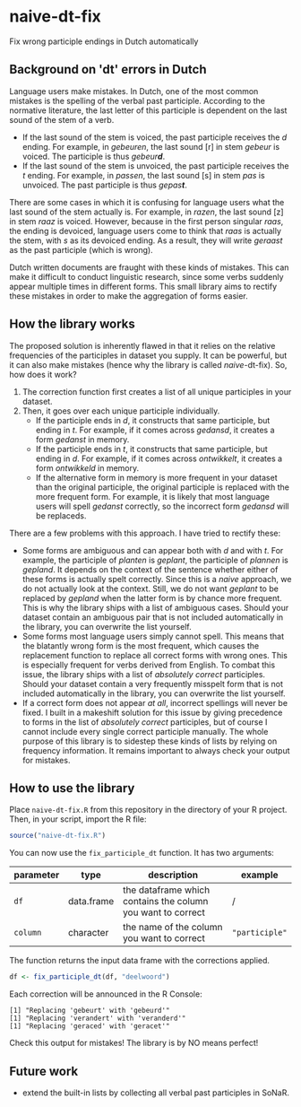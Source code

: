 # naive-dt-fix
Fix wrong participle endings in Dutch automatically

## Background on 'dt' errors in Dutch

Language users make mistakes. In Dutch, one of the most common mistakes is the spelling of the verbal past participle. According to the normative literature, the last letter of this participle is dependent on the last sound of the stem of a verb.
- If the last sound of the stem is voiced, the past participle receives the *d* ending. For example, in *gebeuren*, the last sound [r] in stem *gebeur* is voiced. The participle is thus *gebeur**d***.
- If the last sound of the stem is unvoiced, the past participle receives the *t* ending. For example, in *passen*, the last sound [s] in stem *pas* is unvoiced. The past participle is thus *gepas**t***.

There are some cases in which it is confusing for language users what the last sound of the stem actually is. For example, in *razen*, the last sound [z] in stem *raaz* is voiced. However, because in the first person singular *raas*, the ending is devoiced, language users come to think that *raas* is actually the stem, with *s* as its devoiced ending. As a result, they will write *geraast* as the past participle (which is wrong).

Dutch written documents are fraught with these kinds of mistakes. This can make it difficult to conduct linguistic research, since some verbs suddenly appear multiple times in different forms. This small library aims to rectify these mistakes in order to make the aggregation of forms easier.

## How the library works

The proposed solution is inherently flawed in that it relies on the relative frequencies of the participles in dataset you supply. It can be powerful, but it can also make mistakes (hence why the library is called *naive*-dt-fix). So, how does it work?

1. The correction function first creates a list of all unique participles in your dataset.
2. Then, it goes over each unique participle individually.
    - If the participle ends in *d*, it constructs that same participle, but ending in *t*. For example, if it comes across *gedansd*, it creates a form *gedanst* in memory.
    - If the participle ends in *t*, it constructs that same participle, but ending in *d*. For example, if it comes across *ontwikkelt*, it creates a form *ontwikkeld* in memory.
    - If the alternative form in memory is more frequent in your dataset than the original participle, the original participle is replaced with the more frequent form. For example, it is likely that most language users will spell *gedanst* correctly, so the incorrect form *gedansd* will be replaceds.

There are a few problems with this approach. I have tried to rectify these:

- Some forms are ambiguous and can appear both with *d* and with *t*. For example, the participle of *planten* is *geplant*, the participle of *plannen* is *gepland*. It depends on the context of the sentence whether either of these forms is actually spelt correctly. Since this is a *naive* approach, we do not actually look at the context. Still, we do not want *geplant* to be replaced by *gepland* when the latter form is by chance more frequent. This is why the library ships with a list of ambiguous cases. Should your dataset contain an ambiguous pair that is not included automatically in the library, you can overwrite the list yourself.
- Some forms most language users simply cannot spell. This means that the blatantly wrong form is the most frequent, which causes the replacement function to replace all correct forms with wrong ones. This is especially frequent for verbs derived from English. To combat this issue, the library ships with a list of *absolutely correct* participles. Should your dataset contain a very frequently misspelt form that is not included automatically in the library, you can overwrite the list yourself.
- If a correct form does not appear *at all*, incorrect spellings will never be fixed. I built in a makeshift solution for this issue by giving precedence to forms in the list of *absolutely correct* participles, but of course I cannot include every single correct participle manually. The whole purpose of this library is to sidestep these kinds of lists by relying on frequency information. It remains important to always check your output for mistakes.

## How to use the library

Place `naive-dt-fix.R` from this repository in the directory of your R project. Then, in your script, import the R file:
```r
source("naive-dt-fix.R")
```

You can now use the `fix_participle_dt` function. It has two arguments:

| parameter | type    | description                                      | example |
| --------- | ------- | ------------------------------------------------ | -------| 
| `df` | data.frame | the dataframe which contains the column you want to correct | / |
| `column` | character | the name of the column you want to correct | `"participle"` |

The function returns the input data frame with the corrections applied.

```r
df <- fix_participle_dt(df, "deelwoord")
```

Each correction will be announced in the R Console:

```plain
[1] "Replacing 'gebeurt' with 'gebeurd'"
[1] "Replacing 'verandert' with 'veranderd'"
[1] "Replacing 'geraced' with 'geracet'"
```

Check this output for mistakes! The library is by NO means perfect!

## Future work

- extend the built-in lists by collecting all verbal past participles in SoNaR.